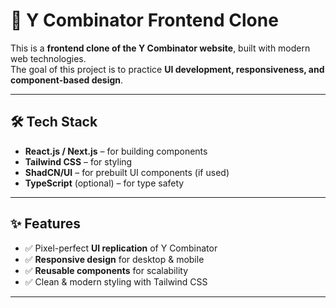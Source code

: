 # 🚀 Y Combinator Frontend Clone  

This is a **frontend clone of the Y Combinator website**, built with modern web technologies.  
The goal of this project is to practice **UI development, responsiveness, and component-based design**.  

---

## 🛠️ Tech Stack  
- **React.js / Next.js** – for building components  
- **Tailwind CSS** – for styling  
- **ShadCN/UI** – for prebuilt UI components (if used)  
- **TypeScript** (optional) – for type safety  

---

## ✨ Features  
- ✅ Pixel-perfect **UI replication** of Y Combinator  
- ✅ **Responsive design** for desktop & mobile  
- ✅ **Reusable components** for scalability  
- ✅ Clean & modern styling with Tailwind CSS  

---
